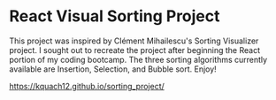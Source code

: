 # React Visual Sorting Project

This project was inspired by Clément Mihailescu's Sorting Visualizer project. I sought out to recreate the project after beginning the React portion of my coding bootcamp. The three sorting algorithms currently available are Insertion, Selection, and Bubble sort. Enjoy!

https://kquach12.github.io/sorting_project/